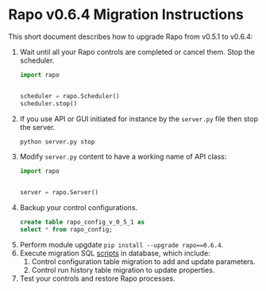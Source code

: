 # Rapo v0.6.4 Migration Instructions
This short document describes how to upgrade Rapo from v0.5.1 to v0.6.4:

1. Wait until all your Rapo controls are completed or cancel them. Stop the scheduler.
    ```python
    import rapo


    scheduler = rapo.Scheduler()
    scheduler.stop()
    ```
1. If you use API or GUI initiated for instance by the `server.py` file then stop the server.
    ```bash
    python server.py stop
    ```
1. Modify `server.py` content to have a working name of API class:
    ```python
    import rapo


    server = rapo.Server()
    ```
1. Backup your control configurations.
    ```sql
    create table rapo_config_v_0_5_1 as
    select * from rapo_config;
    ```
1. Perform module upgdate `pip install --upgrade rapo==0.6.4`.
1. Execute migration SQL [scripts](upgrade.sql) in database, which include:
    1. Control configuration table migration to add and update parameters.
    1. Control run history table migration to update properties.
1. Test your controls and restore Rapo processes.
